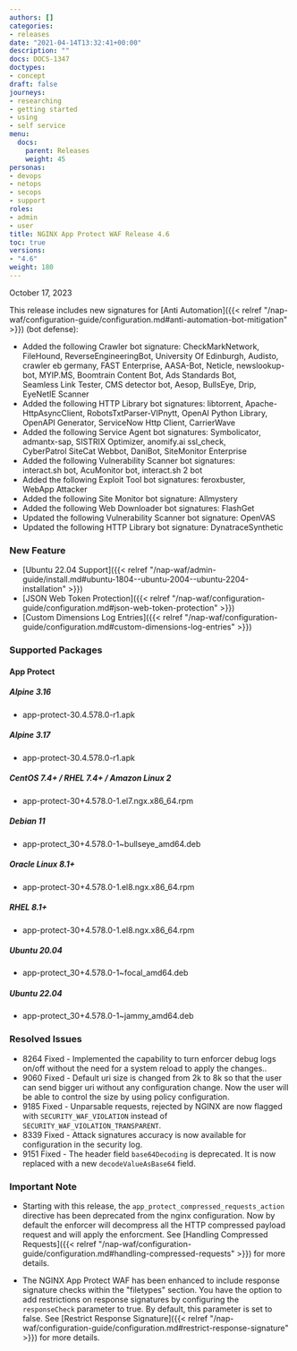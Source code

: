```yaml
---
authors: []
categories:
- releases
date: "2021-04-14T13:32:41+00:00"
description: ""
docs: DOCS-1347
doctypes:
- concept
draft: false
journeys:
- researching
- getting started
- using
- self service
menu:
  docs:
    parent: Releases
    weight: 45
personas:
- devops
- netops
- secops
- support
roles:
- admin
- user
title: NGINX App Protect WAF Release 4.6
toc: true
versions:
- "4.6"
weight: 180
---
```


October 17, 2023

This release includes new signatures for [Anti Automation]({{< relref "/nap-waf/configuration-guide/configuration.md#anti-automation-bot-mitigation" >}}) (bot defense):

- Added the following Crawler bot signature: CheckMarkNetwork, FileHound, ReverseEngineeringBot, University Of Edinburgh, Audisto, crawler eb germany, FAST Enterprise, AASA-Bot, Neticle, newslookup-bot, MYIP.MS, Boomtrain Content Bot, Ads Standards Bot, Seamless Link Tester, CMS detector bot, Aesop, BullsEye, Drip, EyeNetIE Scanner
- Added the following HTTP Library bot signatures: libtorrent, Apache-HttpAsyncClient, RobotsTxtParser-VIPnytt, OpenAI Python Library, OpenAPI Generator, ServiceNow Http Client, CarrierWave 
- Added the following Service Agent bot signatures: Symbolicator, admantx-sap, SISTRIX Optimizer, anomify.ai ssl_check, CyberPatrol SiteCat Webbot, DaniBot, SiteMonitor Enterprise
- Added the following Vulnerability Scanner bot signatures: interact.sh bot, AcuMonitor bot, interact.sh 2 bot 
- Added the following Exploit Tool bot signatures: feroxbuster, WebApp Attacker 
- Added the following Site Monitor bot signature: Allmystery
- Added the following Web Downloader bot signatures: FlashGet
- Updated the following Vulnerability Scanner bot signature: OpenVAS 
- Updated the following HTTP Library bot signature: DynatraceSynthetic


### New Feature

- [Ubuntu 22.04 Support]({{< relref "/nap-waf/admin-guide/install.md#ubuntu-1804--ubuntu-2004--ubuntu-2204-installation" >}})
- [JSON Web Token Protection]({{< relref "/nap-waf/configuration-guide/configuration.md#json-web-token-protection" >}})
- [Custom Dimensions Log Entries]({{< relref "/nap-waf/configuration-guide/configuration.md#custom-dimensions-log-entries" >}})


### Supported Packages

#### App Protect

##### Alpine 3.16

- app-protect-30.4.578.0-r1.apk

##### Alpine 3.17

- app-protect-30.4.578.0-r1.apk

##### CentOS 7.4+ / RHEL 7.4+ / Amazon Linux 2

- app-protect-30+4.578.0-1.el7.ngx.x86_64.rpm

##### Debian 11

- app-protect_30+4.578.0-1~bullseye_amd64.deb

##### Oracle Linux 8.1+

- app-protect-30+4.578.0-1.el8.ngx.x86_64.rpm

##### RHEL 8.1+

- app-protect-30+4.578.0-1.el8.ngx.x86_64.rpm

##### Ubuntu 20.04

- app-protect_30+4.578.0-1~focal_amd64.deb

##### Ubuntu 22.04

- app-protect_30+4.578.0-1~jammy_amd64.deb


### Resolved Issues

- 8264 Fixed - Implemented the capability to turn enforcer debug logs on/off without the need for a system reload to apply the changes..
- 9060 Fixed - Default uri size is changed from 2k to 8k so that the user can send bigger uri without any configuration change. Now the user will be able to control the size by using policy configuration.
- 9185 Fixed - Unparsable requests, rejected by NGINX are now flagged with `SECURITY_WAF_VIOLATION` instead of `SECURITY_WAF_VIOLATION_TRANSPARENT`.
- 8339 Fixed - Attack signatures accuracy is now available for configuration in the security log.
- 9151 Fixed - The header field `base64Decoding` is deprecated. It is now replaced with a new `decodeValueAsBase64` field.


### **Important Note**

- Starting with this release, the `app_protect_compressed_requests_action` directive has been deprecated from the nginx configuration. Now by default the enforcer will decompress all the HTTP compressed payload request and will apply the enforcment. See [Handling Compressed Requests]({{< relref "/nap-waf/configuration-guide/configuration.md#handling-compressed-requests" >}}) for more details.

- The NGINX App Protect WAF has been enhanced to include response signature checks within the "filetypes" section. You have the option to add restrictions on response signatures by configuring the `responseCheck` parameter to true. By default, this parameter is set to false. See [Restrict Response Signature]({{< relref "/nap-waf/configuration-guide/configuration.md#restrict-response-signature" >}}) for more details.
